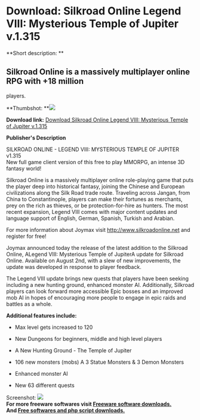# Download: Silkroad Online Legend VIII: Mysterious Temple of Jupiter v.1.315

**Short description: **

## Silkroad Online is a massively multiplayer online RPG with +18 million
players.

  
**Thumbshot: **![](http://www.freewarefiles.com/screenshot/slkroadlgndviii_md.jpg)   
  
**Download link:** [Download Silkroad Online Legend VIII: Mysterious Temple of Jupiter v.1.315](http://freesoftwares.boysofts.com/Silkroad-Online-Legend-VIII-Mysterious-Temple-of-Jupiter_program_70337.html)  
  

**Publisher's Description**  
  

SILKROAD ONLINE - LEGEND VIII: MYSTERIOUS TEMPLE OF JUPITER v1.315  
New full game client version of this free to play MMORPG, an intense 3D
fantasy world!

Silkroad Online is a massively multiplayer online role-playing game that puts
the player deep into historical fantasy, joining the Chinese and European
civilizations along the Silk Road trade route. Traveling across Jangan, from
China to Constantinople, players can make their fortunes as merchants, prey on
the rich as thieves, or be protection-for-hire as hunters. The most recent
expansion, Legend VIII comes with major content updates and language support
of English, German, Spanish, Turkish and Arabian.

For more information about Joymax visit http://www.silkroadonline.net and
register for free!

Joymax announced today the release of the latest addition to the Silkroad
Online, ALegend VIII: Mysterious Temple of JupiterA update for Silkroad
Online. Available on August 2nd, with a slew of new improvements, the update
was developed in response to player feedback.

The Legend VIII update brings new quests that players have been seeking
including a new hunting ground, enhanced monster AI. Additionally, Silkroad
players can look forward more accessible Epic bosses and an improved mob AI in
hopes of encouraging more people to engage in epic raids and battles as a
whole.

**Additional features include:**

  * Max level gets increased to 120   

  * New Dungeons for beginners, middle and high level players  

  * A New Hunting Ground - The Temple of Jupiter  

  * 106 new monsters (mobs) A 3 Statue Monsters & 3 Demon Monsters  

  * Enhanced monster AI  

  * New 63 different quests  

  
  
Screenshot: ![](http://www.freewarefiles.com/screenshot/slkroadlgndviii.jpg)  
**For more freeware softwares visit [Freeware software downloads.](http://freesoftwares.boysofts.com/)**   
**And [Free softwares and php script downloads.](http://www.boysofts.com/)**

